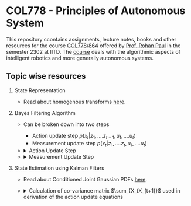 # COL778 - Principles of Autonomous System
This repository ccontains assignments, lecture notes, books and other resources for the course [COL778](https://lily-molybdenum-65d.notion.site/COL778-Principles-of-Autonomous-Systems-eb895fb5ac0d4edc860533439cce8fa7)/[864](https://lily-molybdenum-65d.notion.site/COL864-Special-Topics-in-AI-Embodied-AI-28e0e65bfef34ee8a9905375f5e419b3) offered by [Prof. Rohan Paul](https://www.cse.iitd.ac.in/~rohanpaul/index.html) in the semester 2302 at IITD. The [course](https://lily-molybdenum-65d.notion.site/COL778-Principles-of-Autonomous-Systems-eb895fb5ac0d4edc860533439cce8fa7) deals with the algorithmic aspects of intelligent robotics and more generally autonomous systems. 
## Topic wise resources
1) State Representation
   - Read about homogenous transforms [here](https://mecharithm.com/learning/lesson/homogenous-transformation-matrices-configurations-in-robotics-12#).

2) Bayes Filtering Algorithm
   - Can be broken down into two steps
     - Action update step $p(x_t | z_1,....z_{t-1}, u_1,....u_t)$
     - Measurement update step $p(x_t | z_1,....z_{t}, u_1,....u_t)$
   - <details>
      <summary>Action Update Step</summary>
      
      $p(x_t | z_1,....z_{t-1}, u_1,....u_t) = \int_{x_{t-1}}p(x_t | z_1,....z_{t-1}, u_1,....u_t, x_{t-1})p(x_{t-1} | z_1,....z_{t-1}, u_1,....u_t)dx_{t-1}$ 
      
     Now, $p(x_t | z_1,....z_{t-1}, u_1,....u_t, x_{t-1}) = p(x_t | x_{t-1}, u_t)$ and $p(x_{t-1} | z_1,....z_{t-1},u_1,....u_t) = Bel(x_{t-1})$

     $\therefore p(x_t | z_1,....z_{t-1}, u_1,....u_t) = \int_{x_{t-1}}p(x_t | x_{t-1}, u_t)Bel(x_{t-1})dx_{t-1}$
     
     or, $\overline{Bel}(X_t) = \int_{x_{t-1}}p(x_t | x_{t-1}, u_t)Bel(x_{t-1})dx_{t-1}$
   
    </details>
    
   - <details>
      <summary>Measurement Update Step</summary>
      
      $p(x_t | z_1,....z_{t}, u_1,....u_t) = \eta * p(z_t | x_t,z_1,....z_{t-1}, u_1,....u_t) * p(x_t |z_1,....z_{t-1}, u_1,....u_t) $

      Now, $p(z_t | x_t,z_1,....z_{t-1}, u_1,....u_t) = p(z_t | x_t)$

      $\therefore Bel(x_t) = \eta * p(z_t | x_t) * \overline{Bel}(x_t)$
   </details>
3) State Estimation using Kalman Filters
   - Read about Conditioned Joint Gaussian PDFs [here](https://bmeyers.github.io/conditional_distribution_for_jointly_gaussian_random_vectors/).
   -  <details>
      <summary>Calculation of co-variance matrix $\sum_{X_tX_{t+1}}$ used in derivation of the action update equations</summary>
      <br>
         
      $\sum_{X_{t+1}X_t}$ = $\mathbb{E}[(X_{t+1} - \mu_{X_{t+1}})(X_t - \mu_{X_t})^T]$
      
      $\sum_{X_{t+1}X_t}$ = $\mathbb{E}[(X_{t+1} - A_t\mu_t - B_t\mu_t)(X_t - \mu_t)^T]$
      
      $\sum_{X_{t+1}X_t}$ = $\mathbb{E}[(A_tX_t - A_t\mu_t + \epsilon_t)(X_t - \mu_t)^T]$
      
      $\sum_{X_{t+1}X_t}$ = $\mathbb{E}[(A_tX_t - A_t\mu_t + \epsilon_t)(X_t^T - \mu_t^T)]$
      
      $\sum_{X_{t+1}X_t}$ = $\mathbb{E}[A_tX_tX_t^T - A_t\mu_tX_t^T + \epsilon_tX_t - A_tX_t\mu_t^T + A_t\mu_t\mu_t^T - \epsilon_t\mu_t^T]$
      
      Since $\epsilon_t$ is an independent zero-mean random variable, all terms with $\epsilon_t$ go to 0
      
      $\sum_{X_{t+1}X_t}$ = $\mathbb{E}[A_tX_tX_t^T - 2 * A_t\mu_tX_t^T + A_t\mu_t\mu_t^T]$
      
      $\sum_{X_{t+1}X_t}$ = $A_t\mathbb{E}[X_tX_t^T] - A_t\mu_t\mu_t^T$
      
      $\sum_{X_{t+1}X_t}$ = $A_t(\mathbb{E}[X_tX_t^T] - \mathbb{E}[X_t]\mathbb{E}[X_t]^T)$
      
      $\sum_{X_{t+1}X_t}$ = $A_t\sum_{t|0:t}$
      
      </details>
